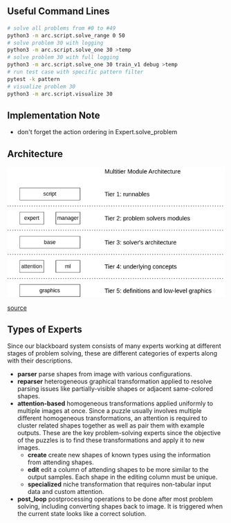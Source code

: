 ## Useful Command Lines
```bash
# solve all problems from #0 to #49
python3 -m arc.script.solve_range 0 50
# solve problem 30 with logging
python3 -m arc.script.solve_one 30 >temp
# solve problem 30 with full logging
python3 -m arc.script.solve_one 30 train_v1 debug >temp
# run test case with specific pattern filter
pytest -k pattern
# visualize problem 30
python3 -m arc.script.visualize 30
```

## Implementation Note
- don't forget the action ordering in Expert.solve_problem

## Architecture
![diagram](arc_modules.png)

[source](https://app.diagrams.net/#G1FAJC1FLoCjnnSrLk9KZ1jgJZ77U93Unu#%7B%22pageId%22%3A%225f0bae14-7c28-e335-631c-24af17079c00%22%7D)

## Types of Experts
Since our blackboard system consists of many experts working at different stages of problem solving, these are different categories of experts along with their descriptions.
- __parser__ parse shapes from image with various configurations.
- __reparser__ heterogeneous graphical transformation applied to resolve parsing issues like partially-visible shapes or adjacent same-colored shapes.
- __attention-based__ homogeneous transformations applied uniformly to multiple images at once. Since a puzzle usually involves multiple different homogeneous transformations, an attention is required to cluster related shapes together as well as pair them with example outputs. These are the key problem-solving experts since the objective of the puzzles is to find these transformations and apply it to new images.
	- __create__ create new shapes of known types using the information from attending shapes.
	- __edit__ edit a column of attending shapes to be more similar to the output samples. Each shape in the editing column must be unique.
	- __specialized__ niche transformation that requires non-tabular input data and custom attention.
- __post_loop__ postprocessing operations to be done after most problem solving, including converting shapes back to image. It is triggered when the current state looks like a correct solution.